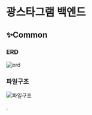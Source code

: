 # 광스타그램 백엔드

## ✨Common
### ERD
![erd](https://github.com/kwonghyun/Gridge-Test-Server/assets/61932809/1726fec6-6299-4731-92e3-f7fe3d0243cf)

### 파일구조
![파일구조](https://github.com/kwonghyun/Gridge-Test-Server/assets/61932809/4beee658-bc2a-470f-a13a-a50583a0d5a5)

.

